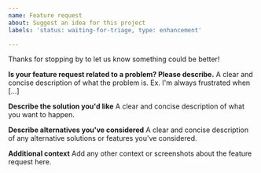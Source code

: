 ```yaml
---
name: Feature request
about: Suggest an idea for this project
labels: 'status: waiting-for-triage, type: enhancement'

---
```


Thanks for stopping by to let us know something could be better!

 **Is your feature request related to a problem? Please describe.**
A clear and concise description of what the problem is. Ex. I'm always frustrated when [...]

 **Describe the solution you'd like**
A clear and concise description of what you want to happen.

 **Describe alternatives you've considered**
A clear and concise description of any alternative solutions or features you've considered.

 **Additional context**
Add any other context or screenshots about the feature request here.
